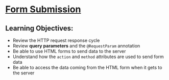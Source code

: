 # [Form Submission](https://login.codingdojo.com/m/315/9532/64285)

## Learning Objectives:

- Review the HTTP request response cycle
- Review __query parameters__ and the `@RequestParam` annotation
- Be able to use HTML forms to send data to the server
- Understand how the `action` and `method` attributes are used to send form data
- Be able to access the data coming from the HTML form when it gets to the server

